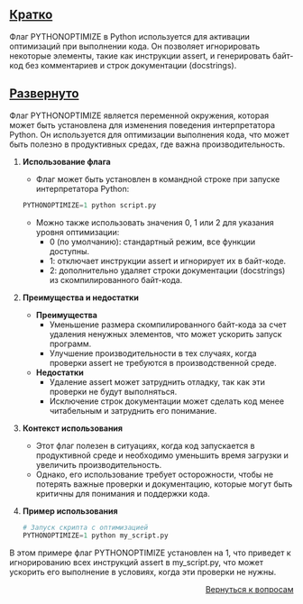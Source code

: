 ## <u>Кратко</u>

Флаг PYTHONOPTIMIZE в Python используется для активации оптимизаций при выполнении кода. Он позволяет игнорировать
некоторые элементы, такие как инструкции assert, и генерировать байт-код без комментариев и строк документации
(docstrings).

## <u>Развернуто</u>

Флаг PYTHONOPTIMIZE является переменной окружения, которая может быть установлена для изменения поведения
интерпретатора Python. Он используется для оптимизации выполнения кода, что может быть полезно в продуктивных средах,
где важна производительность.

1. **Использование флага**
    - Флаг может быть установлен в командной строке при запуске интерпретатора Python:
    ```python
    PYTHONOPTIMIZE=1 python script.py
    ```
    - Можно также использовать значения 0, 1 или 2 для указания уровня оптимизации:
        - 0 (по умолчанию): стандартный режим, все функции доступны.
        - 1: отключает инструкции assert и игнорирует их в байт-коде.
        - 2: дополнительно удаляет строки документации (docstrings) из скомпилированного байт-кода.

2. **Преимущества и недостатки**
    - **Преимущества**
        - Уменьшение размера скомпилированного байт-кода за счет удаления ненужных элементов, что может ускорить
          запуск программ.
        - Улучшение производительности в тех случаях, когда проверки assert не требуются в производственной среде.
    - **Недостатки**
        - Удаление assert может затруднить отладку, так как эти проверки не будут выполняться.
        - Исключение строк документации может сделать код менее читабельным и затруднить его понимание.

3. **Контекст использования**
    - Этот флаг полезен в ситуациях, когда код запускается в продуктивной среде и необходимо уменьшить время загрузки и
      увеличить производительность.
    - Однако, его использование требует осторожности, чтобы не потерять важные проверки и документацию, которые могут
      быть критичны для понимания и поддержки кода.

4. **Пример использования**
    ```python
    # Запуск скрипта с оптимизацией
    PYTHONOPTIMIZE=1 python my_script.py
    ```

В этом примере флаг PYTHONOPTIMIZE установлен на 1, что приведет к игнорированию всех инструкций assert в my_script.py,
что может ускорить его выполнение в условиях, когда эти проверки не нужны.

<div align="right">

[Вернуться к вопросам](../Вопросы.md)

</div>
